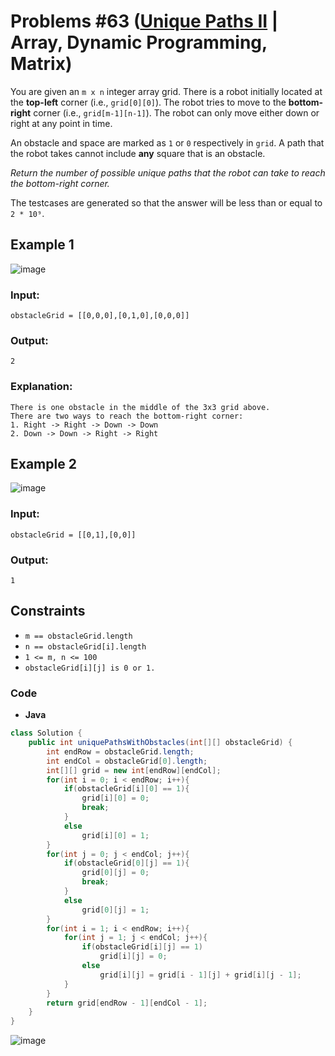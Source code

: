 # Problems #63 ([Unique Paths II](https://leetcode.com/problems/unique-paths-ii/) | Array, Dynamic Programming, Matrix)

You are given an `m x n` integer array grid. There is a robot initially located at the **top-left** corner (i.e., `grid[0][0]`). The robot tries to move to the **bottom-right** corner (i.e., `grid[m-1][n-1]`). The robot can only move either down or right at any point in time.

An obstacle and space are marked as `1` or `0` respectively in `grid`. A path that the robot takes cannot include **any** square that is an obstacle.

*Return the number of possible unique paths that the robot can take to reach the bottom-right corner.*

The testcases are generated so that the answer will be less than or equal to `2 * 10⁹`.

## Example 1
![image](https://user-images.githubusercontent.com/89616705/189096558-259028ca-28fa-411a-a674-04265f54a76c.png)

### Input:

    obstacleGrid = [[0,0,0],[0,1,0],[0,0,0]]

### Output:

    2

### Explanation:

    There is one obstacle in the middle of the 3x3 grid above.
    There are two ways to reach the bottom-right corner:
    1. Right -> Right -> Down -> Down
    2. Down -> Down -> Right -> Right

## Example 2
![image](https://user-images.githubusercontent.com/89616705/189096825-12d9c172-889d-440d-a04f-da0a232b1fcc.png)

### Input:

    obstacleGrid = [[0,1],[0,0]]

### Output:

    1

## Constraints
- `m == obstacleGrid.length`
- `n == obstacleGrid[i].length`
- `1 <= m, n <= 100`
- `obstacleGrid[i][j] is 0 or 1.`

### Code

- **Java**
```java
class Solution {
    public int uniquePathsWithObstacles(int[][] obstacleGrid) {
        int endRow = obstacleGrid.length;
        int endCol = obstacleGrid[0].length;
        int[][] grid = new int[endRow][endCol];
        for(int i = 0; i < endRow; i++){
            if(obstacleGrid[i][0] == 1){
                grid[i][0] = 0;
                break;
            }
            else
                grid[i][0] = 1;
        }
        for(int j = 0; j < endCol; j++){
            if(obstacleGrid[0][j] == 1){
                grid[0][j] = 0;
                break;
            }
            else
                grid[0][j] = 1; 
        }
        for(int i = 1; i < endRow; i++){
            for(int j = 1; j < endCol; j++){
                if(obstacleGrid[i][j] == 1)
                    grid[i][j] = 0;
                else
                    grid[i][j] = grid[i - 1][j] + grid[i][j - 1];
            }
        }
        return grid[endRow - 1][endCol - 1];
    }
}
```
![image](https://user-images.githubusercontent.com/89616705/189095854-50a15486-4beb-4cfa-a7aa-18285bacb1d7.png)
